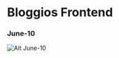 # Bloggios Frontend

### June-10
![Alt June-10](https://github.com/beingrohit-exe/Bloggios-Learning-Platform-Frontend-React/blob/main/GithubImages/June-10.png)

